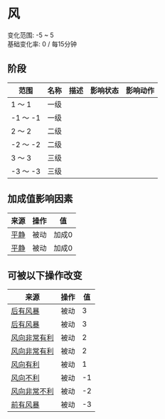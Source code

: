 # 风  
变化范围: -5 ~ 5  
基础变化率: 0 / 每15分钟  
## 阶段  
范围  |  名称  |  描述  |  影响状态  |  影响动作  
----  |  ----  |  ----  |  ----  |  ----  
1 ～ 1  |  一级  |    |    |    
-1 ～ -1  |  一级  |    |    |    
2 ～ 2  |  二级  |    |    |    
-2 ～ -2  |  二级  |    |    |    
3 ～ 3  |  三级  |    |    |    
-3 ～ -3  |  三级  |    |    |    
## 加成值影响因素  
来源  |  操作  |  值  
----  |  ----  |  ----  
[平静](OpenSea_Calm.md)  |  被动  |  加成0  
[平静](OpenSea_CalmInfinite.md)  |  被动  |  加成0  
## 可被以下操作改变  
来源  |  操作  |  值  
----  |  ----  |  ----  
[后有风暴](OpenSea_StormBehind.md)  |  被动  |  3  
[后有风暴](OpenSea_StormBehindInfinite.md)  |  被动  |  3  
[风向非常有利](OpenSea_VeryFavourable.md)  |  被动  |  2  
[风向非常有利](OpenSea_VeryFavourableInfinite.md)  |  被动  |  2  
[风向有利](OpenSea_Favourable.md)  |  被动  |  1  
[风向不利](OpenSea_UnFavourable.md)  |  被动  |  -1  
[风向非常不利](OpenSea_VeryUnFavourable.md)  |  被动  |  -2  
[前有风暴](OpenSea_StormFront.md)  |  被动  |  -3  
